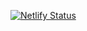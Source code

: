 [![Netlify Status](https://api.netlify.com/api/v1/badges/b1e93857-8967-4eb6-a996-d97d60b73d1f/deploy-status)](https://app.netlify.com/sites/juliarogers/deploys)